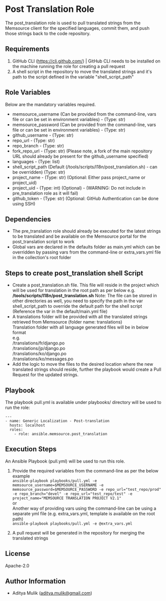 Post Translation Role
=====================

The post_translation role is used to pull translated strings from the Memsource client for the specified languages, commit them, and push those strings back to the code repository.

Requirements
------------

1. GitHub CLI (<https://cli.github.com/>) | GitHub CLI needs to be installed on the machine running the role for creating a pull request
2. A shell script in the repository to move the translated strings and it's path to the script defined in the variable "shell_script_path"

Role Variables
--------------

Below are the mandatory variables required.
- memsource_username (Can be provided from the command-line, vars file or can be set in environment variables) - (Type: str)
- memsource_password (Can be provided from the command-line, vars file or can be set in environment variables) - (Type: str)
- github_username - (Type: str)
- repo_url - (Type: str)
- repo_branch - (Type: str)
- fork_repo_url - (Type: str) (Please note, a fork of the main repository URL should already be present for the github_username specified)
- languages - (Type: list)
- shell_script_path (Default (/tools/scripts/l18n/post_translation.sh) - can be overridden) (Type: str)
- project_name - (Type: str) (Optional: Either pass project_name or project_uid)
- project_uid - (Type: int) (Optional) - (WARNING: Do not include in pre_translation role as it will
fail)
- github_token - (Type: str) (Optional: GitHub Authentication can be done using SSH)

Dependencies
------------

- The pre_translation role should already be executed for the latest strings to be translated and be available on the Memsource portal for the post_translation script to work
- Global vars are declared in the defaults folder as main.yml which can be overridden by passing vars from the command-line or extra_vars.yml file in the collection's root folder

Steps to create post_translation shell Script
--------------------------------------------
- Create a post_translation.sh file. This file will reside in the project which will be used for translation in the root path as per below e.g.
**/tools/scripts/l18n/post_translation.sh**
Note: The file can be stored in other directories as well, you need to specify the path in the var shell_script_path to override the default path for the shell script (Reference the var in the default/main.yml file)
- A translations folder will be provided with all the translated strings retrieved from Memsource (folder name: translations)\
  Translation folder with all language generated files will be in below format\
  e.g.\
      /translations/fr/django.po\
      /translations/jp/django.po\
      /translations/ko/django.po\
      /translations/ko/messages.po
- Add the logic to move the files to the desired location where the new translated strings should reside, further the playbook would create a Pull Request for the updated strings.

Playbook
--------

The playbook pull.yml is available under playbooks/ directory will be used to run the role:

    ---
    - name: Generic Localization - Post-translation
      hosts: localhost
      roles:
        - role: ansible.memsource.post_translation

Execution Steps
---------------

An Ansible Playbook (pull.yml) will be used to run this role.

1. Provide the required variables from the command-line as per the below example \
    ```ansible-playbook playbooks/pull.yml -e memsource_username=$MEMSOURCE_USERNAME -e memsource_password=$MEMSOURCE_PASSWORD -e repo_url="test_repo/prod" -e repo_branch="devel" -e repo_url="test_repo/test" -e project_name="MEMSOURCE TRANSLATION PROJECT V2.1"``` \
    or \
    Another way of providing vars using the command-line can be using a separate yml file (e.g. extra_vars.yml, template is available on the root path) \
    ```ansible-playbook playbooks/pull.yml -e @extra_vars.yml```

2. A pull request will be generated in the repository for merging the translated strings

License
-------

Apache-2.0

Author Information
------------------
- Aditya Mulik (aditya.mulik@gmail.com)
